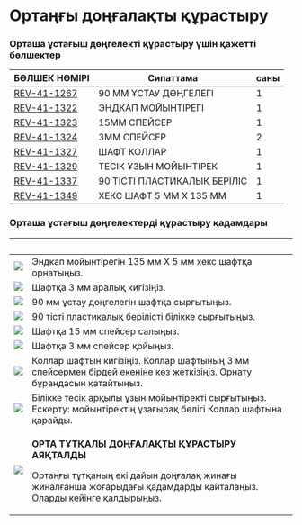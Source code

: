 # Ортаңғы доңғалақты құрастыру

### Орташа ұстағыш дөңгелекті құрастыру үшін қажетті бөлшектер <a href="#neobkhodimye-detali-dlya-sborki-kolesa-srednego-zakhvata" id="neobkhodimye-detali-dlya-sborki-kolesa-srednego-zakhvata"></a>

| **БӨЛШЕК НӨМІРІ**                                         | **Сипаттама**                | **саны** |
| --------------------------------------------------------- | ---------------------------- | -------- |
| ​[REV-41-1267](https://www.revrobotics.com/rev-41-1267/)​ | 90 ММ ҰСТАУ ДӨҢГЕЛЕГІ        | 1        |
| ​[REV-41-1322](https://www.revrobotics.com/rev-41-1322/)​ | ЭНДКАП МОЙЫНТІРЕГІ           | 1        |
| ​[REV-41-1323](https://www.revrobotics.com/rev-41-1323/)​ | 15MM СПЕЙСЕР                 | 1        |
| ​[REV-41-1324](https://www.revrobotics.com/rev-41-1324/)​ | 3MM СПЕЙСЕР                  | 2        |
| ​[REV-41-1327](https://www.revrobotics.com/rev-41-1327/)​ | ШАФТ КОЛЛАР                  | 1        |
| ​[REV-41-1329](https://www.revrobotics.com/rev-41-1329/)​ | ТЕСІК ҰЗЫН МОЙЫНТІРЕК        | 1        |
| ​[REV-41-1337](https://www.revrobotics.com/rev-41-1337/)​ | 90 ТІСТІ ПЛАСТИКАЛЫҚ БЕРІЛІС | 1        |
| ​[REV-41-1349](https://www.revrobotics.com/rev-41-1349/)​ | ХЕКС ШАФТ 5 ММ X 135 ММ      | 1        |

### Орташа ұстағыш дөңгелектерді құрастыру қадамдары <a href="#shagi-sborki-koles-so-srednim-zakhvatom" id="shagi-sborki-koles-so-srednim-zakhvatom"></a>

| ​                                                                                                                                                                                                                                                        | ​                                                                                                                                                                                            |
| -------------------------------------------------------------------------------------------------------------------------------------------------------------------------------------------------------------------------------------------------------- | -------------------------------------------------------------------------------------------------------------------------------------------------------------------------------------------- |
| ​​![](https://2589213514-files.gitbook.io/\~/files/v0/b/gitbook-legacy-files/o/assets%2F-M5yw0n8IneF5-9ybLjT%2F-MI4ysTFi9NBVobBOLUW%2F-MI622PFdgIZXcZMOFhT%2FAGD-\_MW%20-%20End%20Cap.svg?alt=media\&token=a9f043d0-c419-4e49-bc2d-184ab8baf9e7)​        | Эндкап мойынтірегін 135 мм X 5 мм хекс шафтқа орнатыңыз.                                                                                                                                     |
| ​​![](https://2589213514-files.gitbook.io/\~/files/v0/b/gitbook-legacy-files/o/assets%2F-M5yw0n8IneF5-9ybLjT%2F-MI4ysTFi9NBVobBOLUW%2F-MI61ysk-oyOT7nlvO9k%2FAGD-\_MW%20-%20Spacer.svg?alt=media\&token=323ca50c-74f5-4835-a297-b99d7e4b683c)​           | Шафтқа 3 мм аралық кигізіңіз.                                                                                                                                                                |
| ​​![](https://2589213514-files.gitbook.io/\~/files/v0/b/gitbook-legacy-files/o/assets%2F-M5yw0n8IneF5-9ybLjT%2F-MI4ysTFi9NBVobBOLUW%2F-MI61TaDzGQ8-LcqkJJA%2FAGD-\_MW%20-%20Grip%20Wheel.svg?alt=media\&token=f2242596-02a0-4b75-b4be-24470e76116e)​     | 90 мм ұстау дөңгелегін шафтқа сырғытыңыз.                                                                                                                                                    |
| ​​![](https://2589213514-files.gitbook.io/\~/files/v0/b/gitbook-legacy-files/o/assets%2F-M5yw0n8IneF5-9ybLjT%2F-MI4ysTFi9NBVobBOLUW%2F-MI61QfduQsR1ZPmyTE4%2FAGD-\_MW%20-%20Gear.svg?alt=media\&token=bfe0d38e-a659-4e32-a341-93e1c1de1537)​             | 90 тісті пластикалық берілісті білікке сырғытыңыз.                                                                                                                                           |
| ​​![](https://2589213514-files.gitbook.io/\~/files/v0/b/gitbook-legacy-files/o/assets%2F-M5yw0n8IneF5-9ybLjT%2F-MI4ysTFi9NBVobBOLUW%2F-MI61KgC\_skmS2\_rH-03%2FAGD-\_MW%20-%20Spacer%202.svg?alt=media\&token=0aa51a58-4227-41fb-a790-396aedfe0de0)​     | Шафтқа 15 мм спейсер салыңыз.                                                                                                                                                                |
| ​​![](https://2589213514-files.gitbook.io/\~/files/v0/b/gitbook-legacy-files/o/assets%2F-M5yw0n8IneF5-9ybLjT%2F-MI4ysTFi9NBVobBOLUW%2F-MI61DPPUvenARDeBAHT%2FAGD-\_MW%20-%20Spacer%203.svg?alt=media\&token=102b856d-be23-4f20-a23b-0ec5f4ff51ee)​       | Шафтқа 3 мм спейсер қойыңыз.                                                                                                                                                                 |
| ​![](https://2589213514-files.gitbook.io/\~/files/v0/b/gitbook-legacy-files/o/assets%2F-M5yw0n8IneF5-9ybLjT%2F-MI4ysTFi9NBVobBOLUW%2F-MI5vDvDG2YfETnUC39U%2FAGD-\_MW%20-%20Shaft%20Collar.svg?alt=media\&token=81d0bedd-3c79-4c2b-833b-acad83da0fb9)​    | Коллар шафтын кигізіңіз. Коллар шафтының 3 мм спейсермен бірдей екеніне көз жеткізіңіз. Орнату бұрандасын қатайтыңыз.                                                                        |
| ​​![](https://2589213514-files.gitbook.io/\~/files/v0/b/gitbook-legacy-files/o/assets%2F-M5yw0n8IneF5-9ybLjT%2F-MI4ysTFi9NBVobBOLUW%2F-MI5v9NeB5oS7WCIdo\_5%2FAGD-\_MW%20-%20Long%20Bearing.svg?alt=media\&token=7bfb14d8-ed81-4474-b906-ff682095ac6e)​​ | Білікке тесік арқылы ұзын мойынтіректі сырғытыңыз. Ескерту: мойынтіректің ұзағырақ бөлігі Коллар шафтына қарайды.                                                                            |
| ​​![](https://2589213514-files.gitbook.io/\~/files/v0/b/gitbook-legacy-files/o/assets%2F-M5yw0n8IneF5-9ybLjT%2F-MI4ysTFi9NBVobBOLUW%2F-MI5uPcN9TfDAHr7Ewva%2FAGD-\_MW%20-%20Complete.svg?alt=media\&token=22e2eb38-8f0c-4612-a233-52a4c5813d3e)​         | <p><strong>ОРТА ТҰТҚАЛЫ ДОҢҒАЛАҚТЫ ҚҰРАСТЫРУ АЯҚТАЛДЫ</strong> </p><p>Ортаңғы тұтқаның екі дайын доңғалақ жинағы жиналғанша жоғарыдағы қадамдарды қайталаңыз. Оларды кейінге қалдырыңыз.</p> |

##
